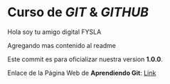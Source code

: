 # Curso de _GIT_ & _GITHUB_

Hola soy tu amigo digital FYSLA

Agregando mas contenido al readme

Este commit es para oficializar nuestra version **1.0.0**.

Enlace de la Página Web de **Aprendiendo Git**: [Link](https://fidelysla.github.io/youtube-git/)
